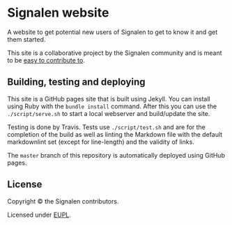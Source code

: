 # Signalen website

A website to get potential new users of Signalen to get to know it and get them started.

This site is a collaborative project by the Signalen community and is meant to be [easy to contribute to](CONTRIBUTING.md).

## Building, testing and deploying

This site is a GitHub pages site that is built using Jekyll. You can install using Ruby with the `bundle install` command. After this you can use the `./script/serve.sh` to start a local webserver and build/update the site.

Testing is done by Travis. Tests use `./script/test.sh` and are for the completion of the build as well as linting the Markdown file with the default markdownlint set (except for line-length) and the validity of links.

The `master` branch of this repository is automatically deployed using GitHub pages.

## License

Copyright © the Signalen contributors.

Licensed under [EUPL](LICENSE.md).
